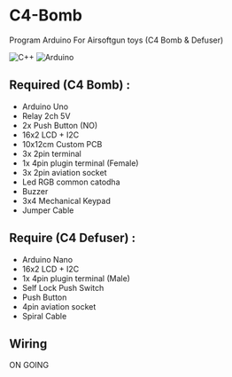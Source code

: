 # C4-Bomb
Program Arduino For Airsoftgun toys (C4 Bomb &amp; Defuser)

![C++](https://img.shields.io/badge/c++-%2300599C.svg?style=for-the-badge&logo=c%2B%2B&logoColor=white) ![Arduino](https://img.shields.io/badge/-Arduino-00979D?style=for-the-badge&logo=Arduino&logoColor=white)

## Required (C4 Bomb) :
- Arduino Uno
- Relay 2ch 5V
- 2x Push Button (NO)
- 16x2 LCD + I2C
- 10x12cm Custom PCB
- 3x 2pin terminal
- 1x 4pin plugin terminal (Female)
- 3x 2pin aviation socket
- Led RGB common catodha
- Buzzer
- 3x4 Mechanical Keypad
- Jumper Cable

## Require (C4 Defuser) :
- Arduino Nano
- 16x2 LCD + I2C
- 1x 4pin plugin terminal (Male)
- Self Lock Push Switch
- Push Button
- 4pin aviation socket
- Spiral Cable

## Wiring
ON GOING
